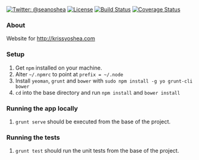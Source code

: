 [![Twitter: @seanoshea](https://img.shields.io/badge/contact-@seanoshea-blue.svg?style=flat)](https://twitter.com/seanoshea)
[![License](http://img.shields.io/badge/license-BSD-green.svg?style=flat)](https://github.com/seanoshea/krissyoshea/blob/master/LICENSE)
[![Build Status](https://img.shields.io/travis/seanoshea/krissyoshea/master.svg?style=flat)](https://travis-ci.org/seanoshea/krissyoshea)
[![Coverage Status](https://coveralls.io/repos/seanoshea/krissyoshea/badge.png?branch=master)](https://coveralls.io/repos/seanoshea/krissyoshea)
### About
Website for http://krissyoshea.com
### Setup
1. Get `npm` installed on your machine.
2. Alter `~/.npmrc` to point at `prefix = ~/.node`
3. Install `yeoman`, `grunt` and `bower` with `sudo npm install -g yo grunt-cli bower`
4. `cd` into the base directory and run `npm install` and `bower install`
### Running the app locally
1. `grunt serve` should be executed from the base of the project.
### Running the tests
1. `grunt test` should run the unit tests from the base of the project.
